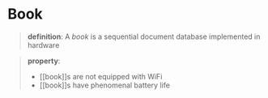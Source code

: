 # Book

> **definition**: A _book_ is a sequential document database implemented in hardware

> **property**:
>
> - [[book]]s are not equipped with WiFi
> - [[book]]s have phenomenal battery life
